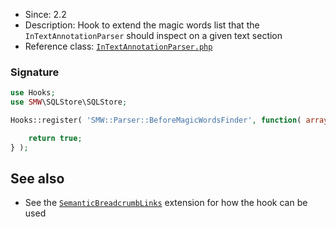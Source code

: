 * Since: 2.2
* Description: Hook to extend the magic words list that the `InTextAnnotationParser` should inspect on a given text section
* Reference class: [`InTextAnnotationParser.php`][InTextAnnotationParser.php]

### Signature

```php
use Hooks;
use SMW\SQLStore\SQLStore;

Hooks::register( 'SMW::Parser::BeforeMagicWordsFinder', function( array &$magicWords ) {

	return true;
} );
```
## See also

- See the [`SemanticBreadcrumbLinks`](https://github.com/SemanticMediaWiki/SemanticBreadcrumbLinks) extension for how the hook can be used

[InTextAnnotationParser.php]:https://github.com/SemanticMediaWiki/SemanticMediaWiki/blob/master/src/Parser/InTextAnnotationParser.php
